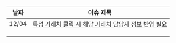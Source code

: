 |  날짜  |  이슈 제목  |
|---|---|
|12/04|[특정 거래처 클릭 시 해당 거래처 담당자 정보 반영 필요](https://platpharm0devops.atlassian.net/jira/software/projects/DP23/boards/1/backlog?selectedIssue=DP23-141)|
|||
|||
|||